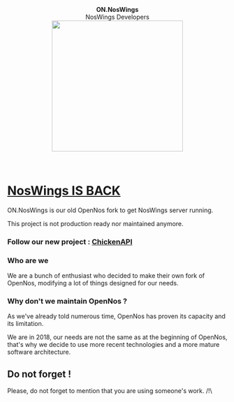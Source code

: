 <div align="center">
<b>ON.NosWings</b>
  <br/>
  NosWings Developers
  <br/>
  <a href="https://noswings.com">
    <img height="300px" src="docs/_media/logo.png">
  </a>
  <br/>
</div>
<br/><br/>

# [NosWings IS BACK](https://noswings.com)


ON.NosWings is our old OpenNos fork to get NosWings server running.

This project is not production ready nor maintained anymore.


### Follow our new project : [ChickenAPI](https://github.com/BlowaXD/ChickenAPI)

### Who are we 

We are a bunch of enthusiast who decided to make their own fork of OpenNos, modifying a lot of things designed for our needs.

### Why don't we maintain OpenNos ?

As we've already told numerous time, OpenNos has proven its capacity and its limitation.

We are in 2018, our needs are not the same as at the beginning of OpenNos, that's why we decide to use more recent technologies and a more mature software architecture.

## Do not forget !

Please, do not forget to mention that you are using someone's work. /!\
